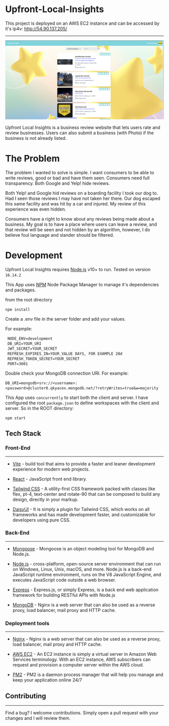 # Upfront-Local-Insights

This project is deployed on an AWS EC2 instance and can be accessed by it's ip4v: http://54.90.137.205/

---

![listings](./listings.png)

Upfront Local Insights is a business review website that lets users rate and review businesses. Users can also submit a business (with Photo) if the business is not already listed.

# The Problem

The problem I wanted to solve is simple. I want consumers to be able to write reviews, good or bad and have them seen. Consumers need full transparency. Both Google and Yelp! hide reviews.

Both Yelp! and Google hid reviews on a boarding facility I took our dog to. Had I seen those reviews I may have not taken her there. Our dog escaped this same facility and was hit by a car and injured. My review of this experience was even hidden.

Consumers have a right to know about any reviews being made about a business. My goal is to have a place where users can leave a review, and that review will be seen and not hidden by an algorithm, however, I do believe foul language and slander should be filtered.

# Development

Upfront Local Insights requires [Node.js](https://nodejs.org/) v10+ to run. Tested on version `16.14.2`

This App uses [NPM](https://www.npmjs.com/) Node Package Manager to manage it's dependencies and packages.

from the root directory

```
npm install
```

Create a .env file in the server folder and add your values.

For example:

```
 NODE_ENV=development
 DB_URI=YOUR_URI
 JWT_SECRET=YOUR_SECRET
 REFRESH_EXPIRES_IN=YOUR_VALUE DAYS, FOR EXAMPLE 20d
 REFRESH_TOKEN_SECRET=YOUR_SECRET
 PORT=3001
```

Double check your MongoDB connection URI. For example:

```
DB_URI=mongodb+srv://<username>:<password>@cluster0.qkyacex.mongodb.net/?retryWrites=true&w=majority
```

This App uses `concurrently` to start both the client and server. I have configured the root `package.json` to define workspaces with the client and server. So in the ROOT directory:

```
npm start
```

## Tech Stack

### **Front-End**

---

- [Vite] - build tool that aims to provide a faster and leaner development experience for modern web projects.

- [React] - JavaScript front end library.

- [Tailwind CSS] - A utility-first CSS framework packed with classes like flex, pt-4, text-center and rotate-90 that can be composed to build any design, directly in your markup.

- [DaisyUI] - It is simply a plugin for Tailwind CSS, which works on all frameworks and has made development faster, and customizable for developers using pure CSS.

### **Back-End**

---

- [Mongoose] - Mongoose is an object modeling tool for MongoDB and Node.js.

- [Node.js] - cross-platform, open-source server environment that can run on Windows, Linux, Unix, macOS, and more. Node.js is a back-end JavaScript runtime environment, runs on the V8 JavaScript Engine, and executes JavaScript code outside a web browser.

- [Express] - Express.js, or simply Express, is a back end web application framework for building RESTful APIs with Node.js

- [MongoDB] - Nginx is a web server that can also be used as a reverse proxy, load balancer, mail proxy and HTTP cache.

### **Deployment tools**

---

- [Nginx] - Nginx is a web server that can also be used as a reverse proxy, load balancer, mail proxy and HTTP cache.

- [AWS EC2] - An EC2 instance is simply a virtual server in Amazon Web Services terminology. With an EC2 instance, AWS subscribers can request and provision a computer server within the AWS cloud.

- [PM2] - PM2 is a daemon process manager that will help you manage and keep your application online 24/7

## Contributing

---

Find a bug?
I welcome contributions. Simply open a pull request with your changes and I will review them.

[tailwind css]: https://tailwindcss.com/docs/guides/vite
[DaisyUI]: https://daisyui.com/
[vite]: https://vitejs.dev/
[mongoose]: https://mongoosejs.com/
[mongodb]: https://www.mongodb.com/
[aws ec2]: https://aws.amazon.com/pm/ec2/?trk=9cd376cd-1c18-46f2-9f75-0e1cdbca94c5&sc_channel=ps&ef_id=CjwKCAjw8-OhBhB5EiwADyoY1QxxcGo4K0YGQjyUr9xX0Ttc1fkrW-xpgjPRjxiHxBuAfvsvbWKh0xoCjfIQAvD_BwE:G:s&s_kwcid=AL!4422!3!651751059309!e!!g!!aws%20ec2!19852662176!145019189697
[node.js]: http://nodejs.org
[nginx]: https://www.nginx.com/
[express]: http://expressjs.com
[react]: https://react.dev/
[pm2]: https://pm2.keymetrics.io/
[http://54.90.137.205/]: http://54.90.137.205/
